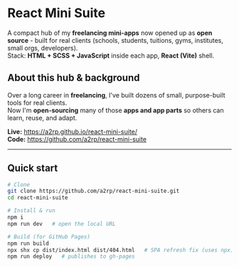 # React Mini Suite

A compact hub of my **freelancing mini-apps** now opened up as **open source** - built for real clients (schools, students, tuitions, gyms, institutes, small orgs, developers).  
Stack: **HTML + SCSS + JavaScript** inside each app, **React (Vite)** shell.

## About this hub & background

Over a long career in **freelancing**, I've built dozens of small, purpose-built tools for real clients.  
Now I'm **open-sourcing** many of those **apps and app parts** so others can learn, reuse, and adapt.

**Live:** https://a2rp.github.io/react-mini-suite/  
**Code:** https://github.com/a2rp/react-mini-suite

---

## Quick start

```bash
# Clone
git clone https://github.com/a2rp/react-mini-suite.git
cd react-mini-suite

# Install & run
npm i
npm run dev   # open the local URL

# Build (for GitHub Pages)
npm run build
npx shx cp dist/index.html dist/404.html   # SPA refresh fix (uses npx)
npm run deploy   # publishes to gh-pages
```
